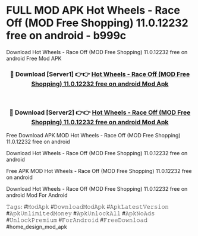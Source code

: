 # FULL MOD APK Hot Wheels - Race Off (MOD Free Shopping) 11.0.12232 free on android - b999c
Download Hot Wheels - Race Off (MOD Free Shopping) 11.0.12232 free on android Free Mod APK

<div align="center">
<h3>🔴 Download [Server1] 👉👉 <a href="https://apk-comot.site?title=Hot_Wheels_-_Race_Off_(MOD_Free_Shopping)_11.0.12232_free_on_android">Hot Wheels - Race Off (MOD Free Shopping) 11.0.12232 free on android Mod Apk</a></h3><br>

<h3>🔴 Download [Server2] 👉👉 <a href="https://apk-comot.site?title=Hot_Wheels_-_Race_Off_(MOD_Free_Shopping)_11.0.12232_free_on_android">Hot Wheels - Race Off (MOD Free Shopping) 11.0.12232 free on android Mod Apk</a></h3>
</div>


Free Download APK MOD Hot Wheels - Race Off (MOD Free Shopping) 11.0.12232 free on android

Download Hot Wheels - Race Off (MOD Free Shopping) 11.0.12232 free on android 

Free APK MOD Hot Wheels - Race Off (MOD Free Shopping) 11.0.12232 free on android 

Download Hot Wheels - Race Off (MOD Free Shopping) 11.0.12232 free on android Mod For Android

𝚃𝚊𝚐𝚜: #𝙼𝚘𝚍𝙰𝚙𝚔 #𝙳𝚘𝚠𝚗𝚕𝚘𝚊𝚍𝙼𝚘𝚍𝙰𝚙𝚔 #𝙰𝚙𝚔𝙻𝚊𝚝𝚎𝚜𝚝𝚅𝚎𝚛𝚜𝚒𝚘𝚗 #𝙰𝚙𝚔𝚄𝚗𝚕𝚒𝚖𝚒𝚝𝚎𝚍𝙼𝚘𝚗𝚎𝚢 #𝙰𝚙𝚔𝚄𝚗𝚕𝚘𝚌𝚔𝙰𝚕𝚕 #𝙰𝚙𝚔𝙽𝚘𝙰𝚍𝚜 #𝚄𝚗𝚕𝚘𝚌𝚔𝙿𝚛𝚎𝚖𝚒𝚞𝚖 #𝙵𝚘𝚛𝙰𝚗𝚍𝚛𝚘𝚒𝚍 #𝙵𝚛𝚎𝚎𝙳𝚘𝚠𝚗𝚕𝚘𝚊𝚍 #home_design_mod_apk